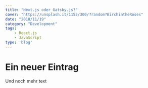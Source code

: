 ```yaml
---
title: "Next.js oder Gatsby.js?"
cover: "https://unsplash.it/1152/300/?random?BirchintheRoses"
date: "2018/11/19"
category: "Development"
tags:
    - React.js
    - JavaScript
type: 'blog'
---
```


# Ein neuer Eintrag

Und noch mehr text

